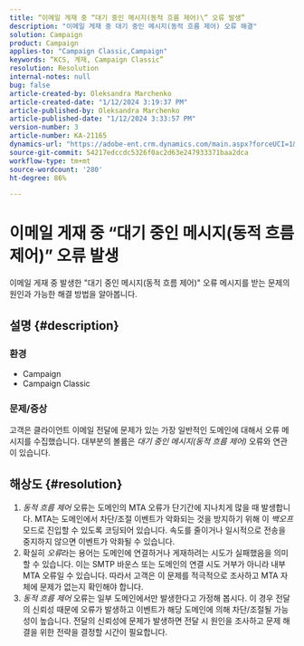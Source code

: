 ```yaml
---
title: “이메일 게재 중 “대기 중인 메시지(동적 흐름 제어)\” 오류 발생”
description: "이메일 게재 중 대기 중인 메시지(동적 흐름 제어) 오류 해결"
solution: Campaign
product: Campaign
applies-to: "Campaign Classic,Campaign"
keywords: “KCS, 게재, Campaign Classic”
resolution: Resolution
internal-notes: null
bug: false
article-created-by: Oleksandra Marchenko
article-created-date: "1/12/2024 3:19:37 PM"
article-published-by: Oleksandra Marchenko
article-published-date: "1/12/2024 3:33:57 PM"
version-number: 3
article-number: KA-21165
dynamics-url: "https://adobe-ent.crm.dynamics.com/main.aspx?forceUCI=1&pagetype=entityrecord&etn=knowledgearticle&id=c1d08afc-5db1-ee11-a569-6045bd006b4b"
source-git-commit: 54217edccdc5326f0ac2d63e247933371baa2dca
workflow-type: tm+mt
source-wordcount: '280'
ht-degree: 86%

---
```


# 이메일 게재 중 “대기 중인 메시지(동적 흐름 제어)” 오류 발생


이메일 게재 중 발생한 &quot;대기 중인 메시지(동적 흐름 제어)&quot; 오류 메시지를 받는 문제의 원인과 가능한 해결 방법을 알아봅니다.

## 설명 {#description}


### <b>환경</b>

- Campaign
- Campaign Classic




### <b>문제/증상</b>

고객은 클라이언트 이메일 전달에 문제가 있는 가장 일반적인 도메인에 대해서 오류 메시지를 수집했습니다. 대부분의 볼륨은 *대기 중인 메시지(동적 흐름 제어)* 오류와 연관이 있습니다.


## 해상도 {#resolution}


1. *동적 흐름 제어* 오류는 도메인의 MTA 오류가 단기간에 지나치게 많을 때 발생합니다. MTA는 도메인에서 차단/조절 이벤트가 악화되는 것을 방지하기 위해 이 *백오프* 모드로 진입할 수 있도록 코딩되어 있습니다. 속도를 줄이거나 일시적으로 전송을 중지하지 않으면 이벤트가 악화될 수 있습니다.
2. 확실히 *오류*&#x200B;라는 용어는 도메인에 연결하거나 게재하려는 시도가 실패했음을 의미할 수 있습니다. 이는 SMTP 바운스 또는 도메인의 연결 시도 거부가 아니라 내부 MTA 오류일 수 있습니다. 따라서 고객은 이 문제를 적극적으로 조사하고 MTA 자체에 문제가 없는지 확인해야 합니다.
3. *동적 흐름 제어* 오류는 일부 도메인에서만 발생한다고 가정해 봅시다. 이 경우 전달의 신뢰성 때문에 오류가 발생하고 이벤트가 해당 도메인에 의해 차단/조절될 가능성이 높습니다. 전달의 신뢰성에 문제가 발생하면 전달 시 원인을 조사하고 문제 해결을 위한 전략을 결정할 시간이 필요합니다.

